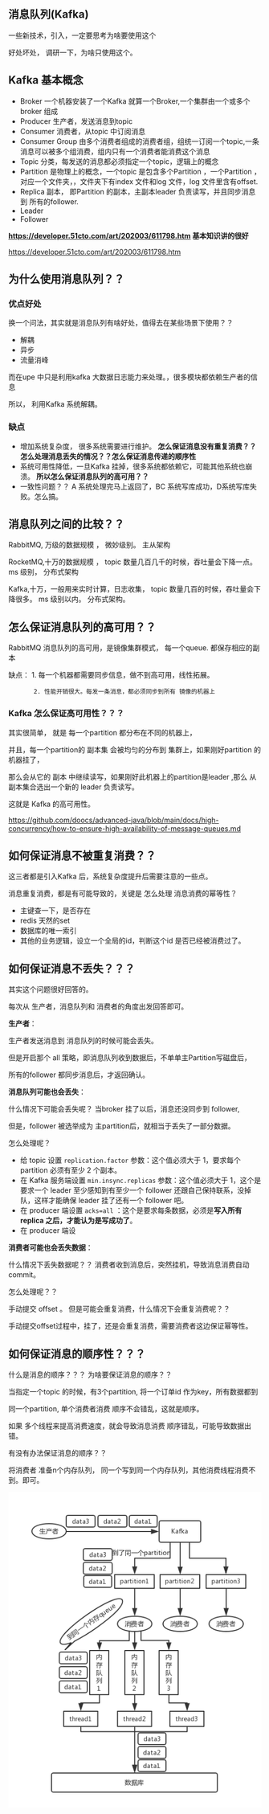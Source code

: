 ## 消息队列(Kafka)

一些新技术，引入，一定要思考为啥要使用这个

好处坏处， 调研一下，为啥只使用这个。



## Kafka 基本概念

- Broker  一个机器安装了一个Kafka 就算一个Broker,一个集群由一个或多个broker 组成
- Producer  生产者，发送消息到topic
- Consumer 消费者，从topic 中订阅消息
- Consumer Group 由多个消费者组成的消费者组，组统一订阅一个topic,一条消息可以被多个组消费，组内只有一个消费者能消费这个消息
- Topic  分类，每发送的消息都必须指定一个topic，逻辑上的概念
- Partition  是物理上的概念，一个topic 是包含多个Partition ，一个Partition ，对应一个文件夹，，文件夹下有index 文件和log 文件，log 文件里含有offset.
- Replica  副本， 即Partition 的副本，主副本leader 负责读写，并且同步消息到 所有的follower.
- Leader
- Follower



**https://developer.51cto.com/art/202003/611798.htm 基本知识讲的很好**

https://developer.51cto.com/art/202003/611798.htm



## 为什么使用消息队列？？

### 优点好处 

换一个问法，其实就是消息队列有啥好处，值得去在某些场景下使用？？

- 解耦
- 异步
- 流量消峰

而在upe 中只是利用kafka 大数据日志能力来处理。，很多模块都依赖生产者的信息

所以， 利用Kafka 系统解耦。

### 缺点

- 增加系统复杂度， 很多系统需要进行维护。  **怎么保证消息没有重复消费？？怎么处理消息丢失的情况？？怎么保证消息传递的顺序性**
- 系统可用性降低，一旦Kafka 挂掉，很多系统都依赖它，可能其他系统也崩溃。  **所以怎么保证消息队列的高可用？？**
- 一致性问题？？  A 系统处理完马上返回了，BC 系统写库成功，D系统写库失败。怎么搞。



## 消息队列之间的比较？？

RabbitMQ,  万级的数据规模  ，  微妙级别。  主从架构

RocketMQ,十万的数据规模 ，   topic 数量几百几千的时候，吞吐量会下降一点。ms 级别， 分布式架构

Kafka,十万，一般用来实时计算，日志收集， topic  数量几百的时候，吞吐量会下降很多。 ms 级别以内。 分布式架构。





## 怎么保证消息队列的高可用？？

RabbitMQ 消息队列的高可用，是镜像集群模式， 每一个queue. 都保存相应的副本

缺点： 1. 每一个机器都需要同步信息，做不到高可用，线性拓展。

 		   2. 性能开销很大。每发一条消息，都必须同步到所有 镜像的机器上



### Kafka 怎么保证高可用性？？？

其实很简单， 就是 每一个partition 都分布在不同的机器上，

并且，每一个partition的 副本集 会被均匀的分布到 集群上，如果刚好partition 的机器挂了，

那么会从它的 副本 中继续读写，如果刚好此机器上的partition是leader ,那么 从副本集合选出一个新的 leader 负责读写。

这就是 Kafka 的高可用性。

https://github.com/doocs/advanced-java/blob/main/docs/high-concurrency/how-to-ensure-high-availability-of-message-queues.md





## 如何保证消息不被重复消费？？

这三者都是引入Kafka 后，系统复杂度提升后需要注意的一些点。

消息重复消费，都是有可能导致的，关键是 怎么处理 消息消费的幂等性？

- 主键查一下，是否存在
- redis 天然的set
- 数据库的唯一索引
- 其他的业务逻辑，设立一个全局的id，判断这个id 是否已经被消费过了。



## 如何保证消息不丢失？？？

其实这个问题很好回答的。

每次从 生产者，消息队列和 消费者的角度出发回答即可。

**生产者**：

生产者发送消息到 消息队列的时候可能会丢失。

但是开启那个 all 策略，即消息队列收到数据后，不单单主Partition写磁盘后，

所有的follower 都同步消息后，才返回确认。



**消息队列可能也会丢失**：

什么情况下可能会丢失呢？  当broker 挂了以后，消息还没同步到 follower,

但是，follower 被选举成为 主partition后，就相当于丢失了一部分数据。

怎么处理呢？

- 给 topic 设置 `replication.factor` 参数：这个值必须大于 1，要求每个 partition 必须有至少 2 个副本。
- 在 Kafka 服务端设置 `min.insync.replicas` 参数：这个值必须大于 1，这个是要求一个 leader 至少感知到有至少一个 follower 还跟自己保持联系，没掉队，这样才能确保 leader 挂了还有一个 follower 吧。
- 在 producer 端设置 `acks=all` ：这个是要求每条数据，必须是**写入所有 replica 之后，才能认为是写成功了**。
- 在 producer 端设



**消费者可能也会丢失数据**：

什么情况下丢失数据呢？？  消费者收到消息后，突然挂机，导致消息消费自动commit。

怎么处理呢？？

手动提交 offset  。  但是可能会重复消费，什么情况下会重复消费呢？？

手动提交offset过程中，挂了，还是会重复消费，需要消费者这边保证幂等性。







## 如何保证消息的顺序性？？？

什么是消息的顺序？？？ 为啥要保证消息的顺序？？

当指定一个topic 的时候，有3个partition, 将一个订单id 作为key，所有数据都到

同一个partition, 单个消费者消费 顺序不会错乱，这就是顺序。

如果 多个线程来提高消费速度，就会导致消息消费 顺序错乱，可能导致数据出错。



有没有办法保证消息的顺序？？

将消费者 准备n个内存队列，  同一个写到同一个内存队列，其他消费线程消费不到。即可。

![kafka-order-02](https://github.com/doocs/advanced-java/raw/main/docs/high-concurrency/images/kafka-order-02.png)









